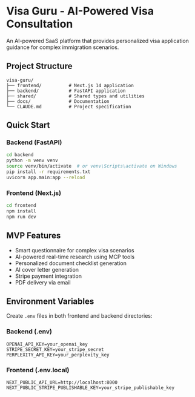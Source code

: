 # Visa Guru - AI-Powered Visa Consultation

An AI-powered SaaS platform that provides personalized visa application guidance for complex immigration scenarios.

## Project Structure

```
visa-guru/
├── frontend/          # Next.js 14 application
├── backend/           # FastAPI application
├── shared/            # Shared types and utilities
├── docs/              # Documentation
└── CLAUDE.md          # Project specification
```

## Quick Start

### Backend (FastAPI)
```bash
cd backend
python -m venv venv
source venv/bin/activate  # or venv\Scripts\activate on Windows
pip install -r requirements.txt
uvicorn app.main:app --reload
```

### Frontend (Next.js)
```bash
cd frontend
npm install
npm run dev
```

## MVP Features

- Smart questionnaire for complex visa scenarios
- AI-powered real-time research using MCP tools
- Personalized document checklist generation
- AI cover letter generation
- Stripe payment integration
- PDF delivery via email

## Environment Variables

Create `.env` files in both frontend and backend directories:

### Backend (.env)
```
OPENAI_API_KEY=your_openai_key
STRIPE_SECRET_KEY=your_stripe_secret
PERPLEXITY_API_KEY=your_perplexity_key
```

### Frontend (.env.local)
```
NEXT_PUBLIC_API_URL=http://localhost:8000
NEXT_PUBLIC_STRIPE_PUBLISHABLE_KEY=your_stripe_publishable_key
```